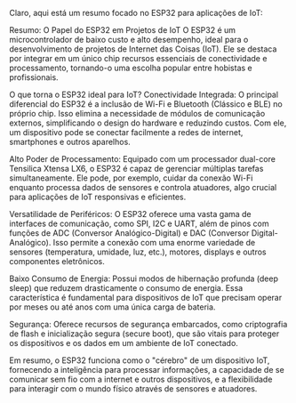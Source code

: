 Claro, aqui está um resumo focado no ESP32 para aplicações de IoT:

Resumo: O Papel do ESP32 em Projetos de IoT
O ESP32 é um microcontrolador de baixo custo e alto desempenho, ideal para o desenvolvimento de projetos de Internet das Coisas (IoT). Ele se destaca por integrar em um único chip recursos essenciais de conectividade e processamento, tornando-o uma escolha popular entre hobistas e profissionais.

O que torna o ESP32 ideal para IoT?
Conectividade Integrada: O principal diferencial do ESP32 é a inclusão de Wi-Fi e Bluetooth (Clássico e BLE) no próprio chip. Isso elimina a necessidade de módulos de comunicação externos, simplificando o design do hardware e reduzindo custos. Com ele, um dispositivo pode se conectar facilmente a redes de internet, smartphones e outros aparelhos.

Alto Poder de Processamento: Equipado com um processador dual-core Tensilica Xtensa LX6, o ESP32 é capaz de gerenciar múltiplas tarefas simultaneamente. Ele pode, por exemplo, cuidar da conexão Wi-Fi enquanto processa dados de sensores e controla atuadores, algo crucial para aplicações de IoT responsivas e eficientes.

Versatilidade de Periféricos: O ESP32 oferece uma vasta gama de interfaces de comunicação, como SPI, I2C e UART, além de pinos com funções de ADC (Conversor Analógico-Digital) e DAC (Conversor Digital-Analógico). Isso permite a conexão com uma enorme variedade de sensores (temperatura, umidade, luz, etc.), motores, displays e outros componentes eletrônicos.

Baixo Consumo de Energia: Possui modos de hibernação profunda (deep sleep) que reduzem drasticamente o consumo de energia. Essa característica é fundamental para dispositivos de IoT que precisam operar por meses ou até anos com uma única carga de bateria.

Segurança: Oferece recursos de segurança embarcados, como criptografia de flash e inicialização segura (secure boot), que são vitais para proteger os dispositivos e os dados em um ambiente de IoT conectado.

Em resumo, o ESP32 funciona como o "cérebro" de um dispositivo IoT, fornecendo a inteligência para processar informações, a capacidade de se comunicar sem fio com a internet e outros dispositivos, e a flexibilidade para interagir com o mundo físico através de sensores e atuadores.
